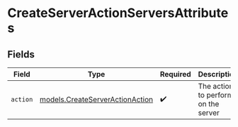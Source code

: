 # CreateServerActionServersAttributes


## Fields

| Field                                                                    | Type                                                                     | Required                                                                 | Description                                                              |
| ------------------------------------------------------------------------ | ------------------------------------------------------------------------ | ------------------------------------------------------------------------ | ------------------------------------------------------------------------ |
| `action`                                                                 | [models.CreateServerActionAction](../models/createserveractionaction.md) | :heavy_check_mark:                                                       | The action to perform on the server                                      |